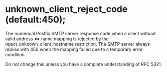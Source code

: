 # unknown_client_reject_code (default:450); 


The numerical Postfix SMTP server response code when a client
without valid address &lt;=&gt; name mapping is rejected by the
reject_unknown_client_hostname restriction. The SMTP server always replies
with 450 when the mapping failed due to a temporary error condition.



Do not change this unless you have a complete understanding of RFC 5321.



